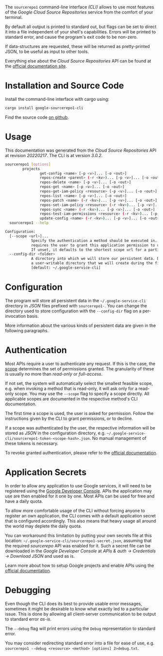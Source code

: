 <!---
DO NOT EDIT !
This file was generated automatically from 'src/mako/cli/README.md.mako'
DO NOT EDIT !
-->
The `sourcerepo1` command-line interface *(CLI)* allows to use most features of the *Google Cloud Source Repositories* service from the comfort of your terminal.

By default all output is printed to standard out, but flags can be set to direct it into a file independent of your shell's
capabilities. Errors will be printed to standard error, and cause the program's exit code to be non-zero.

If data-structures are requested, these will be returned as pretty-printed JSON, to be useful as input to other tools.

Everything else about the *Cloud Source Repositories* API can be found at the
[official documentation site](https://cloud.google.com/source-repositories/docs/apis).

# Installation and Source Code

Install the command-line interface with cargo using:

```bash
cargo install google-sourcerepo1-cli
```

Find the source code [on github](https://github.com/Byron/google-apis-rs/tree/main/gen/sourcerepo1-cli).

# Usage

This documentation was generated from the *Cloud Source Repositories* API at revision *20220217*. The CLI is at version *3.0.2*.

```bash
sourcerepo1 [options]
        projects
                get-config <name> [-p <v>]... [-o <out>]
                repos-create <parent> (-r <kv>)... [-p <v>]... [-o <out>]
                repos-delete <name> [-p <v>]... [-o <out>]
                repos-get <name> [-p <v>]... [-o <out>]
                repos-get-iam-policy <resource> [-p <v>]... [-o <out>]
                repos-list <name> [-p <v>]... [-o <out>]
                repos-patch <name> (-r <kv>)... [-p <v>]... [-o <out>]
                repos-set-iam-policy <resource> (-r <kv>)... [-p <v>]... [-o <out>]
                repos-sync <name> (-r <kv>)... [-p <v>]... [-o <out>]
                repos-test-iam-permissions <resource> (-r <kv>)... [-p <v>]... [-o <out>]
                update-config <name> (-r <kv>)... [-p <v>]... [-o <out>]
  sourcerepo1 --help

Configuration:
  [--scope <url>]...
            Specify the authentication a method should be executed in. Each scope
            requires the user to grant this application permission to use it.
            If unset, it defaults to the shortest scope url for a particular method.
  --config-dir <folder>
            A directory into which we will store our persistent data. Defaults to
            a user-writable directory that we will create during the first invocation.
            [default: ~/.google-service-cli]

```

# Configuration

The program will store all persistent data in the `~/.google-service-cli` directory in *JSON* files prefixed with `sourcerepo1-`.  You can change the directory used to store configuration with the `--config-dir` flag on a per-invocation basis.

More information about the various kinds of persistent data are given in the following paragraphs.

# Authentication

Most APIs require a user to authenticate any request. If this is the case, the [scope][scopes] determines the 
set of permissions granted. The granularity of these is usually no more than *read-only* or *full-access*.

If not set, the system will automatically select the smallest feasible scope, e.g. when invoking a
method that is read-only, it will ask only for a read-only scope. 
You may use the `--scope` flag to specify a scope directly. 
All applicable scopes are documented in the respective method's CLI documentation.

The first time a scope is used, the user is asked for permission. Follow the instructions given 
by the CLI to grant permissions, or to decline.

If a scope was authenticated by the user, the respective information will be stored as *JSON* in the configuration
directory, e.g. `~/.google-service-cli/sourcerepo1-token-<scope-hash>.json`. No manual management of these tokens
is necessary.

To revoke granted authentication, please refer to the [official documentation][revoke-access].

# Application Secrets

In order to allow any application to use Google services, it will need to be registered using the 
[Google Developer Console][google-dev-console]. APIs the application may use are then enabled for it
one by one. Most APIs can be used for free and have a daily quota.

To allow more comfortable usage of the CLI without forcing anyone to register an own application, the CLI
comes with a default application secret that is configured accordingly. This also means that heavy usage
all around the world may deplete the daily quota.

You can workaround this limitation by putting your own secrets file at this location: 
`~/.google-service-cli/sourcerepo1-secret.json`, assuming that the required *sourcerepo* API 
was enabled for it. Such a secret file can be downloaded in the *Google Developer Console* at 
*APIs & auth -> Credentials -> Download JSON* and used as is.

Learn more about how to setup Google projects and enable APIs using the [official documentation][google-project-new].


# Debugging

Even though the CLI does its best to provide usable error messages, sometimes it might be desirable to know
what exactly led to a particular issue. This is done by allowing all client-server communication to be 
output to standard error *as-is*.

The `--debug` flag will print errors using the `Debug` representation to standard error.

You may consider redirecting standard error into a file for ease of use, e.g. `sourcerepo1 --debug <resource> <method> [options] 2>debug.txt`.


[scopes]: https://developers.google.com/+/api/oauth#scopes
[revoke-access]: http://webapps.stackexchange.com/a/30849
[google-dev-console]: https://console.developers.google.com/
[google-project-new]: https://developers.google.com/console/help/new/